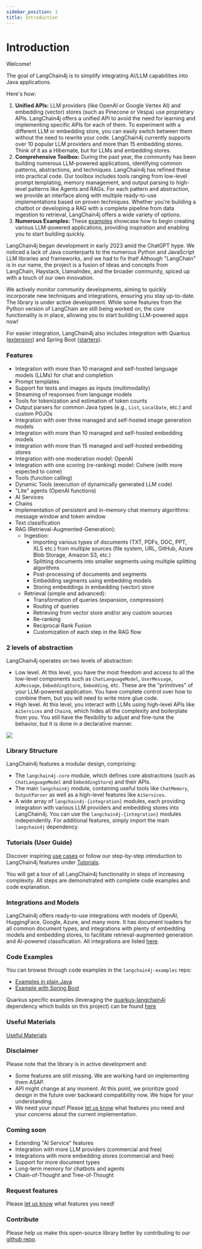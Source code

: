 ```yaml
---
sidebar_position: 1
title: Introduction
---
```


# Introduction

Welcome!

The goal of LangChain4j is to simplify integrating AI/LLM capabilities into Java applications.

Here's how:
1. **Unified APIs:**
LLM providers (like OpenAI or Google Vertex AI) and embedding (vector) stores (such as Pinecone or Vespa)
use proprietary APIs. LangChain4j offers a unified API to avoid the need for learning and implementing specific APIs for each of them.
To experiment with a different LLM or embedding store, you can easily switch between them without the need to rewrite your code.
LangChain4j currently supports over 10 popular LLM providers and more than 15 embedding stores.
Think of it as a Hibernate, but for LLMs and embedding stores.
2. **Comprehensive Toolbox:**
During the past year, the community has been building numerous LLM-powered applications,
identifying common patterns, abstractions, and techniques. LangChain4j has refined these into practical code.
Our toolbox includes tools ranging from low-level prompt templating, memory management, and output parsing
to high-level patterns like Agents and RAGs.
For each pattern and abstraction, we provide an interface along with multiple ready-to-use implementations based on proven techniques.
Whether you're building a chatbot or developing a RAG with a complete pipeline from data ingestion to retrieval,
LangChain4j offers a wide variety of options.
3. **Numerous Examples:**
These [examples](https://github.com/langchain4j/langchain4j-examples) showcase how to begin creating various LLM-powered applications,
providing inspiration and enabling you to start building quickly.

LangChain4j began development in early 2023 amid the ChatGPT hype.
We noticed a lack of Java counterparts to the numerous Python and JavaScript LLM libraries and frameworks,
and we had to fix that!
Although "LangChain" is in our name, the project is a fusion of ideas and concepts from LangChain, Haystack,
LlamaIndex, and the broader community, spiced up with a touch of our own innovation.

We actively monitor community developments, aiming to quickly incorporate new techniques and integrations,
ensuring you stay up-to-date.
The library is under active development. While some features from the Python version of LangChain
are still being worked on, the core functionality is in place, allowing you to start building LLM-powered apps now!

For easier integration, LangChain4j also includes integration with
Quarkus ([extension](https://quarkus.io/extensions/io.quarkiverse.langchain4j/quarkus-langchain4j-core))
and Spring Boot ([starters](https://github.com/langchain4j/langchain4j-spring)).

### Features
- Integration with more than 10 managed and self-hosted language models (LLMs) for chat and completion
- Prompt templates
- Support for texts and images as inputs (multimodality)
- Streaming of responses from language models
- Tools for tokenization and estimation of token counts
- Output parsers for common Java types (e.g., `List`, `LocalDate`, etc.) and custom POJOs
- Integration with over three managed and self-hosted image generation models
- Integration with more than 10 managed and self-hosted embedding models
- Integration with more than 15 managed and self-hosted embedding stores
- Integration with one moderation model: OpenAI
- Integration with one scoring (re-ranking) model: Cohere (with more expected to come)
- Tools (function calling)
- Dynamic Tools (execution of dynamically generated LLM code)
- "Lite" agents (OpenAI functions)
- AI Services
- Chains
- Implementation of persistent and in-memory chat memory algorithms: message window and token window
- Text classification
- RAG (Retrieval-Augmented-Generation):
  - Ingestion:
    - Importing various types of documents (TXT, PDFs, DOC, PPT, XLS etc.) from multiple sources (file system, URL, GitHub, Azure Blob Storage, Amazon S3, etc.)
    - Splitting documents into smaller segments using multiple splitting algorithms
    - Post-processing of documents and segments
    - Embedding segments using embedding models
    - Storing embeddings in embedding (vector) store
  - Retrieval (simple and advanced):
    - Transformation of queries (expansion, compression)
    - Routing of queries
    - Retrieving from vector store and/or any custom sources
    - Re-ranking
    - Reciprocal Rank Fusion
    - Customization of each step in the RAG flow

### 2 levels of abstraction
LangChain4j operates on two levels of abstraction:
- Low level. At this level, you have the most freedom and access to all the low-level components such as
`ChatLanguageModel`, `UserMessage`, `AiMessage`, `EmbeddingStore`, `Embedding`, etc.
These are the "primitives" of your LLM-powered application.
You have complete control over how to combine them, but you will need to write more glue code.
- High level. At this level, you interact with LLMs using high-level APIs like `AiServices` and `Chain`s,
which hides all the complexity and boilerplate from you.
You still have the flexibility to adjust and fine-tune the behavior, but it is done in a declarative manner.

[![](/img/langchain4j-components.png)](/intro)

### Library Structure
LangChain4j features a modular design, comprising:
- The `langchain4j-core` module, which defines core abstractions (such as `ChatLanguageModel` and `EmbeddingStore`) and their APIs.
- The main `langchain4j` module, containing useful tools like `ChatMemory`, `OutputParser` as well as a high-level features like `AiServices`.
- A wide array of `langchain4j-{integration}` modules, each providing integration with various LLM providers and embedding stores into LangChain4j.
  You can use the `langchain4j-{integration}` modules independently. For additional features, simply import the main `langchain4j` dependency.

### Tutorials (User Guide)
Discover inspiring [use cases](/tutorials/#or-consider-some-of-the-use-cases) or follow our step-by-step introduction to LangChain4j features under [Tutorials](/category/tutorials).

You will get a tour of all LangChain4j functionality in steps of increasing complexity. All steps are demonstrated with complete code examples and code explanation.

### Integrations and Models
LangChain4j offers ready-to-use integrations with models of OpenAI, HuggingFace, Google, Azure, and many more. 
It has document loaders for all common document types, and integrations with plenty of embedding models and embedding stores, to facilitate retrieval-augmented generation and AI-powered classification.
All integrations are listed [here](/category/integrations).

### Code Examples

You can browse through code examples in the `langchain4j-examples` repo:

- [Examples in plain Java](https://github.com/langchain4j/langchain4j-examples/tree/main/other-examples/src/main/java)
- [Example with Spring Boot](https://github.com/langchain4j/langchain4j-examples/blob/main/spring-boot-example/src/test/java/dev/example/CustomerSupportApplicationTest.java)

Quarkus specific examples (leveraging the [quarkus-langchain4j](https://github.com/quarkiverse/quarkus-langchain4j)
dependency which builds on this project) can be
found [here](https://github.com/quarkiverse/quarkus-langchain4j/tree/main/samples)

### Useful Materials
[Useful Materials](https://docs.langchain4j.dev/useful-materials)

### Disclaimer

Please note that the library is in active development and:

- Some features are still missing. We are working hard on implementing them ASAP.
- API might change at any moment. At this point, we prioritize good design in the future over backward compatibility
  now. We hope for your understanding.
- We need your input! Please [let us know](https://github.com/langchain4j/langchain4j/issues/new/choose) what features
  you need and your concerns about the current implementation.

### Coming soon

- Extending "AI Service" features
- Integration with more LLM providers (commercial and free)
- Integrations with more embedding stores (commercial and free)
- Support for more document types
- Long-term memory for chatbots and agents
- Chain-of-Thought and Tree-of-Thought

### Request features

Please [let us know](https://github.com/langchain4j/langchain4j/issues/new/choose) what features you need!

### Contribute

Please help us make this open-source library better by contributing to our [github repo](https://github.com/langchain4j/langchain4j).

